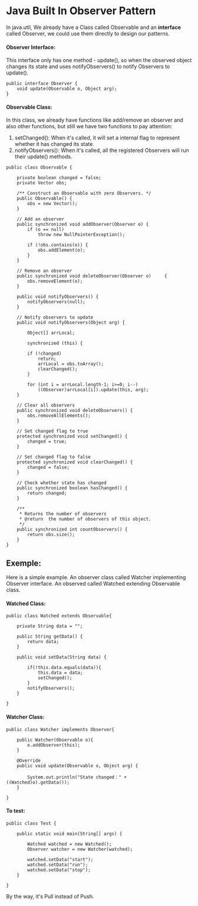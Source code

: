 # Java Built In Observer Pattern

In java.util, We already have a Class called Observable and an **interface** called Observer, we could use them directly to design our patterns.

#### Observer Interface:

This interface only has one method - update(), so when the observed object changes its state and uses notifyObservers() to notify Observers to update().

```
public interface Observer {
    void update(Observable o, Object arg);
}
```

#### Observable Class:

In this class, we already have functions like add/remove an observer and also other functions, but still we have two functions to pay attention:

1. setChanged(): When it's called, it will set a internal flag to represent whether it has changed its state.
2. notifyObservers(): When it's called, all the registered Observers will run their update() methods.

```
public class Observable {

    private boolean changed = false;
    private Vector obs;

    /** Construct an Observable with zero Observers. */
    public Observable() {
        obs = new Vector();
    }

    // Add an observer
    public synchronized void addObserver(Observer o) {
        if (o == null)
            throw new NullPointerException();

        if (!obs.contains(o)) {
            obs.addElement(o);
        }
    }

    // Remove an observer
    public synchronized void deleteObserver(Observer o)     {
        obs.removeElement(o);
    }

    public void notifyObservers() {
        notifyObservers(null);
    }

    // Notify observers to update
    public void notifyObservers(Object arg) {

        Object[] arrLocal;

        synchronized (this) {

        if (!changed)
            return;
            arrLocal = obs.toArray();
            clearChanged();
        }

        for (int i = arrLocal.length-1; i>=0; i--)
            ((Observer)arrLocal[i]).update(this, arg);
    }

    // Clear all observers
    public synchronized void deleteObservers() {
        obs.removeAllElements();
    }

    // Set changed flag to true
    protected synchronized void setChanged() {
        changed = true;
    }

    // Set changed flag to false
    protected synchronized void clearChanged() {
        changed = false;
    }

    // Check whether state has changed
    public synchronized boolean hasChanged() {
        return changed;
    }

    /**
     * Returns the number of observers
     * @return  the number of observers of this object.
     */
    public synchronized int countObservers() {
        return obs.size();
    }
}
```

## Exemple:

Here is a simple example. An observer class called Watcher implementing Observer interface. An observed called Watched extending Observable class.


#### Watched Class:

```
public class Watched extends Observable{

    private String data = "";

    public String getData() {
        return data;
    }

    public void setData(String data) {

        if(!this.data.equals(data)){
            this.data = data;
            setChanged();
        }
        notifyObservers();
    }

}
```

#### Watcher Class:


```
public class Watcher implements Observer{

    public Watcher(Observable o){
        o.addObserver(this);
    }

    @Override
    public void update(Observable o, Object arg) {

        System.out.println("State changed：" + ((Watched)o).getData());
    }

}
```

#### To test:


```
public class Test {

    public static void main(String[] args) {

        Watched watched = new Watched();
        Observer watcher = new Watcher(watched);

        watched.setData("start");
        watched.setData("run");
        watched.setData("stop");
    }

}
```

By the way, it's Pull instead of Push.
